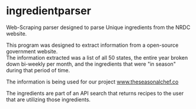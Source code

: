 # ingredientparser
Web-Scraping parser designed to parse Unique ingredients from the NRDC website.


This program was designed to extract information from a open-source government website.  
The information extracted was a list of all 50 states, the entire year broken down bi-weekly per month,
and the ingredients that were "in season" during that period of time.

The information is being used for our project www.theseasonalchef.co

The ingredients are part of an API search that returns recipes to the user that are utilizing those ingredients.
